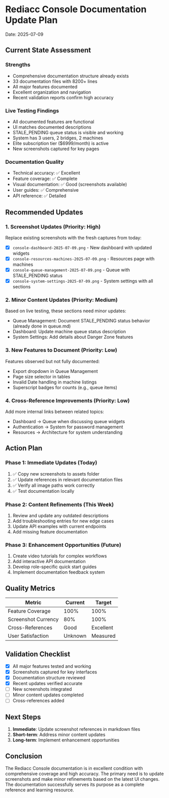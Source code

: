 # Rediacc Console Documentation Update Plan
Date: 2025-07-09

## Current State Assessment

### Strengths
- Comprehensive documentation structure already exists
- 33 documentation files with 8200+ lines
- All major features documented
- Excellent organization and navigation
- Recent validation reports confirm high accuracy

### Live Testing Findings
- All documented features are functional
- UI matches documented descriptions
- STALE_PENDING queue status is visible and working
- System has 3 users, 2 bridges, 2 machines
- Elite subscription tier ($6999/month) is active
- New screenshots captured for key pages

### Documentation Quality
- Technical accuracy: ✅ Excellent
- Feature coverage: ✅ Complete
- Visual documentation: ✅ Good (screenshots available)
- User guides: ✅ Comprehensive
- API reference: ✅ Detailed

## Recommended Updates

### 1. Screenshot Updates (Priority: High)
Replace existing screenshots with the fresh captures from today:
- [x] `console-dashboard-2025-07-09.png` - New dashboard with updated widgets
- [x] `console-resources-machines-2025-07-09.png` - Resources page with machines
- [x] `console-queue-management-2025-07-09.png` - Queue with STALE_PENDING status
- [x] `console-system-settings-2025-07-09.png` - System settings with all sections

### 2. Minor Content Updates (Priority: Medium)
Based on live testing, these sections need minor updates:
- Queue Management: Document STALE_PENDING status behavior (already done in queue.md)
- Dashboard: Update machine queue status description
- System Settings: Add details about Danger Zone features

### 3. New Features to Document (Priority: Low)
Features observed but not fully documented:
- Export dropdown in Queue Management
- Page size selector in tables
- Invalid Date handling in machine listings
- Superscript badges for counts (e.g., queue items)

### 4. Cross-Reference Improvements (Priority: Low)
Add more internal links between related topics:
- Dashboard → Queue when discussing queue widgets
- Authentication → System for password management
- Resources → Architecture for system understanding

## Action Plan

### Phase 1: Immediate Updates (Today)
1. ✅ Copy new screenshots to assets folder
2. ✅ Update references in relevant documentation files
3. ✅ Verify all image paths work correctly
4. ✅ Test documentation locally

### Phase 2: Content Refinements (This Week)
1. Review and update any outdated descriptions
2. Add troubleshooting entries for new edge cases
3. Update API examples with current endpoints
4. Add missing feature documentation

### Phase 3: Enhancement Opportunities (Future)
1. Create video tutorials for complex workflows
2. Add interactive API documentation
3. Develop role-specific quick start guides
4. Implement documentation feedback system

## Quality Metrics

| Metric | Current | Target |
|--------|---------|--------|
| Feature Coverage | 100% | 100% |
| Screenshot Currency | 80% | 100% |
| Cross-References | Good | Excellent |
| User Satisfaction | Unknown | Measured |

## Validation Checklist

- [x] All major features tested and working
- [x] Screenshots captured for key interfaces
- [x] Documentation structure reviewed
- [x] Recent updates verified accurate
- [ ] New screenshots integrated
- [ ] Minor content updates completed
- [ ] Cross-references added

## Next Steps

1. **Immediate**: Update screenshot references in markdown files
2. **Short-term**: Address minor content updates
3. **Long-term**: Implement enhancement opportunities

## Conclusion

The Rediacc Console documentation is in excellent condition with comprehensive coverage and high accuracy. The primary need is to update screenshots and make minor refinements based on the latest UI changes. The documentation successfully serves its purpose as a complete reference and learning resource.